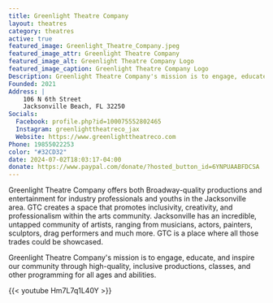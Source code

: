 ```yaml
---
title: Greenlight Theatre Company
layout: theatres
category: theatres
active: true
featured_image: Greenlight_Theatre_Company.jpeg
featured_image_attr: Greenlight Theatre Company
featured_image_alt: Greenlight Theatre Company Logo
featured_image_caption: Greenlight Theatre Company Logo
Description: Greenlight Theatre Company's mission is to engage, educate, and inspire our community through high-quality, inclusive productions, classes, and other programming for all ages and abilities.
Founded: 2021
Address: |
    106 N 6th Street
    Jacksonville Beach, FL 32250
Socials:
  Facebook: profile.php?id=100075552802465
  Instagram: greenlighttheatreco_jax
  Website: https://www.greenlighttheatreco.com
Phone: 19855022253
color: "#32CD32"
date: 2024-07-02T18:03:17-04:00
donate: https://www.paypal.com/donate/?hosted_button_id=6YNPUAABFDCSA
---
```

Greenlight Theatre Company offers both Broadway-quality productions and entertainment for industry professionals and youths in the Jacksonville area. GTC creates a space that promotes inclusivity, creativity, and professionalism within the arts community. Jacksonville has an incredible, untapped community of artists, ranging from musicians, actors, painters, sculptors, drag performers and much more. GTC is a place where all those trades could be showcased.​

Greenlight Theatre Company's mission is to engage, educate, and inspire our community through high-quality, inclusive productions, classes, and other programming for all ages and abilities.

{{< youtube Hm7L7q1L40Y >}}
